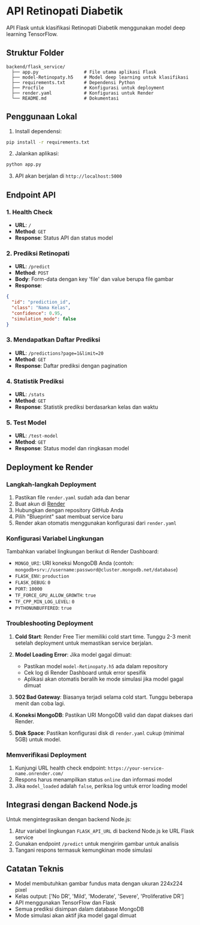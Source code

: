 # API Retinopati Diabetik

API Flask untuk klasifikasi Retinopati Diabetik menggunakan model deep learning TensorFlow.

## Struktur Folder

```
backend/flask_service/
  ├── app.py                 # File utama aplikasi Flask
  ├── model-Retinopaty.h5    # Model deep learning untuk klasifikasi
  ├── requirements.txt       # Dependensi Python
  ├── Procfile               # Konfigurasi untuk deployment
  ├── render.yaml            # Konfigurasi untuk Render
  └── README.md              # Dokumentasi
```

## Penggunaan Lokal

1. Install dependensi:
```bash
pip install -r requirements.txt
```

2. Jalankan aplikasi:
```bash
python app.py
```

3. API akan berjalan di `http://localhost:5000`

## Endpoint API

### 1. Health Check
- **URL**: `/`
- **Method**: `GET`
- **Response**: Status API dan status model

### 2. Prediksi Retinopati
- **URL**: `/predict`
- **Method**: `POST`
- **Body**: Form-data dengan key 'file' dan value berupa file gambar
- **Response**:
```json
{
  "id": "prediction_id",
  "class": "Nama Kelas",
  "confidence": 0.95,
  "simulation_mode": false
}
```

### 3. Mendapatkan Daftar Prediksi
- **URL**: `/predictions?page=1&limit=20`
- **Method**: `GET`
- **Response**: Daftar prediksi dengan pagination

### 4. Statistik Prediksi
- **URL**: `/stats`
- **Method**: `GET`
- **Response**: Statistik prediksi berdasarkan kelas dan waktu

### 5. Test Model
- **URL**: `/test-model`
- **Method**: `GET`
- **Response**: Status model dan ringkasan model

## Deployment ke Render

### Langkah-langkah Deployment

1. Pastikan file `render.yaml` sudah ada dan benar
2. Buat akun di [Render](https://render.com)
3. Hubungkan dengan repository GitHub Anda
4. Pilih "Blueprint" saat membuat service baru
5. Render akan otomatis menggunakan konfigurasi dari `render.yaml`

### Konfigurasi Variabel Lingkungan

Tambahkan variabel lingkungan berikut di Render Dashboard:
- `MONGO_URI`: URI koneksi MongoDB Anda (contoh: `mongodb+srv://username:password@cluster.mongodb.net/database`)
- `FLASK_ENV`: `production`
- `FLASK_DEBUG`: `0`
- `PORT`: `10000`
- `TF_FORCE_GPU_ALLOW_GROWTH`: `true`
- `TF_CPP_MIN_LOG_LEVEL`: `0`
- `PYTHONUNBUFFERED`: `true`

### Troubleshooting Deployment

1. **Cold Start**: Render Free Tier memiliki cold start time. Tunggu 2-3 menit setelah deployment untuk memastikan service berjalan.

2. **Model Loading Error**: Jika model gagal dimuat:
   - Pastikan model `model-Retinopaty.h5` ada dalam repository
   - Cek log di Render Dashboard untuk error spesifik
   - Aplikasi akan otomatis beralih ke mode simulasi jika model gagal dimuat

3. **502 Bad Gateway**: Biasanya terjadi selama cold start. Tunggu beberapa menit dan coba lagi.

4. **Koneksi MongoDB**: Pastikan URI MongoDB valid dan dapat diakses dari Render.

5. **Disk Space**: Pastikan konfigurasi disk di `render.yaml` cukup (minimal 5GB) untuk model.

### Memverifikasi Deployment

1. Kunjungi URL health check endpoint: `https://your-service-name.onrender.com/`
2. Respons harus menampilkan status `online` dan informasi model
3. Jika `model_loaded` adalah `false`, periksa log untuk error loading model

## Integrasi dengan Backend Node.js

Untuk mengintegrasikan dengan backend Node.js:

1. Atur variabel lingkungan `FLASK_API_URL` di backend Node.js ke URL Flask service
2. Gunakan endpoint `/predict` untuk mengirim gambar untuk analisis
3. Tangani respons termasuk kemungkinan mode simulasi

## Catatan Teknis

- Model membutuhkan gambar fundus mata dengan ukuran 224x224 pixel
- Kelas output: ['No DR', 'Mild', 'Moderate', 'Severe', 'Proliferative DR']
- API menggunakan TensorFlow dan Flask
- Semua prediksi disimpan dalam database MongoDB
- Mode simulasi akan aktif jika model gagal dimuat 